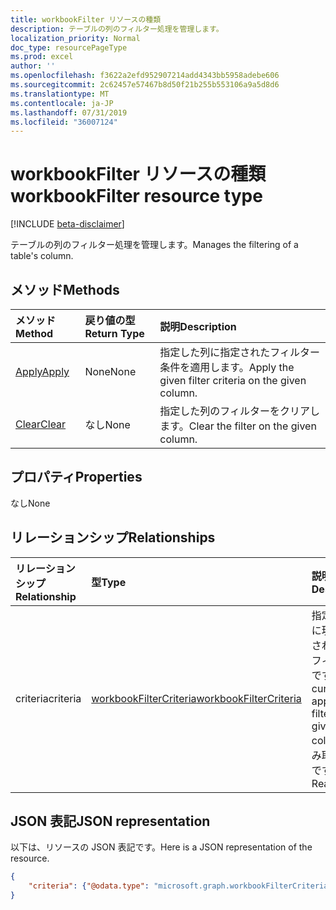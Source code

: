 ```yaml
---
title: workbookFilter リソースの種類
description: テーブルの列のフィルター処理を管理します。
localization_priority: Normal
doc_type: resourcePageType
ms.prod: excel
author: ''
ms.openlocfilehash: f3622a2efd952907214add4343bb5958adebe606
ms.sourcegitcommit: 2c62457e57467b8d50f21b255b553106a9a5d8d6
ms.translationtype: MT
ms.contentlocale: ja-JP
ms.lasthandoff: 07/31/2019
ms.locfileid: "36007124"
---
```

# <a name="workbookfilter-resource-type"></a><span data-ttu-id="ddb75-103">workbookFilter リソースの種類</span><span class="sxs-lookup"><span data-stu-id="ddb75-103">workbookFilter resource type</span></span>

[!INCLUDE [beta-disclaimer](../../includes/beta-disclaimer.md)]

<span data-ttu-id="ddb75-104">テーブルの列のフィルター処理を管理します。</span><span class="sxs-lookup"><span data-stu-id="ddb75-104">Manages the filtering of a table's column.</span></span>


## <a name="methods"></a><span data-ttu-id="ddb75-105">メソッド</span><span class="sxs-lookup"><span data-stu-id="ddb75-105">Methods</span></span>

| <span data-ttu-id="ddb75-106">メソッド</span><span class="sxs-lookup"><span data-stu-id="ddb75-106">Method</span></span>           | <span data-ttu-id="ddb75-107">戻り値の型</span><span class="sxs-lookup"><span data-stu-id="ddb75-107">Return Type</span></span>    |<span data-ttu-id="ddb75-108">説明</span><span class="sxs-lookup"><span data-stu-id="ddb75-108">Description</span></span>|
|:---------------|:--------|:----------|
|[<span data-ttu-id="ddb75-109">Apply</span><span class="sxs-lookup"><span data-stu-id="ddb75-109">Apply</span></span>](../api/filter-apply.md)|<span data-ttu-id="ddb75-110">None</span><span class="sxs-lookup"><span data-stu-id="ddb75-110">None</span></span>|<span data-ttu-id="ddb75-111">指定した列に指定されたフィルター条件を適用します。</span><span class="sxs-lookup"><span data-stu-id="ddb75-111">Apply the given filter criteria on the given column.</span></span>|
|[<span data-ttu-id="ddb75-112">Clear</span><span class="sxs-lookup"><span data-stu-id="ddb75-112">Clear</span></span>](../api/filter-clear.md)|<span data-ttu-id="ddb75-113">なし</span><span class="sxs-lookup"><span data-stu-id="ddb75-113">None</span></span>|<span data-ttu-id="ddb75-114">指定した列のフィルターをクリアします。</span><span class="sxs-lookup"><span data-stu-id="ddb75-114">Clear the filter on the given column.</span></span>|

## <a name="properties"></a><span data-ttu-id="ddb75-115">プロパティ</span><span class="sxs-lookup"><span data-stu-id="ddb75-115">Properties</span></span>
<span data-ttu-id="ddb75-116">なし</span><span class="sxs-lookup"><span data-stu-id="ddb75-116">None</span></span>

## <a name="relationships"></a><span data-ttu-id="ddb75-117">リレーションシップ</span><span class="sxs-lookup"><span data-stu-id="ddb75-117">Relationships</span></span>
| <span data-ttu-id="ddb75-118">リレーションシップ</span><span class="sxs-lookup"><span data-stu-id="ddb75-118">Relationship</span></span> | <span data-ttu-id="ddb75-119">型</span><span class="sxs-lookup"><span data-stu-id="ddb75-119">Type</span></span>   |<span data-ttu-id="ddb75-120">説明</span><span class="sxs-lookup"><span data-stu-id="ddb75-120">Description</span></span>|
|:---------------|:--------|:----------|
|<span data-ttu-id="ddb75-121">criteria</span><span class="sxs-lookup"><span data-stu-id="ddb75-121">criteria</span></span>|[<span data-ttu-id="ddb75-122">workbookFilterCriteria</span><span class="sxs-lookup"><span data-stu-id="ddb75-122">workbookFilterCriteria</span></span>](workbookfiltercriteria.md)|<span data-ttu-id="ddb75-123">指定した列に現在適用されているフィルターです。</span><span class="sxs-lookup"><span data-stu-id="ddb75-123">The currently applied filter on the given column.</span></span> <span data-ttu-id="ddb75-124">読み取り専用です。</span><span class="sxs-lookup"><span data-stu-id="ddb75-124">Read-only.</span></span>|


## <a name="json-representation"></a><span data-ttu-id="ddb75-125">JSON 表記</span><span class="sxs-lookup"><span data-stu-id="ddb75-125">JSON representation</span></span>

<span data-ttu-id="ddb75-126">以下は、リソースの JSON 表記です。</span><span class="sxs-lookup"><span data-stu-id="ddb75-126">Here is a JSON representation of the resource.</span></span>

<!-- {
  "blockType": "resource",
  "optionalProperties": [
     "legacyId"
  ],
  "keyProperty": "id",
  "baseType":"microsoft.graph.entity",
  "@odata.type": "microsoft.graph.workbookFilter"
}-->

```json
{
    "criteria": {"@odata.type": "microsoft.graph.workbookFilterCriteria"}
}

```
<!-- uuid: 8fcb5dbc-d5aa-4681-8e31-b001d5168d79
2015-10-25 14:57:30 UTC -->
<!--
{
  "type": "#page.annotation",
  "description": "Filter resource",
  "keywords": "",
  "section": "documentation",
  "tocPath": "",
  "suppressions": []
}
-->
